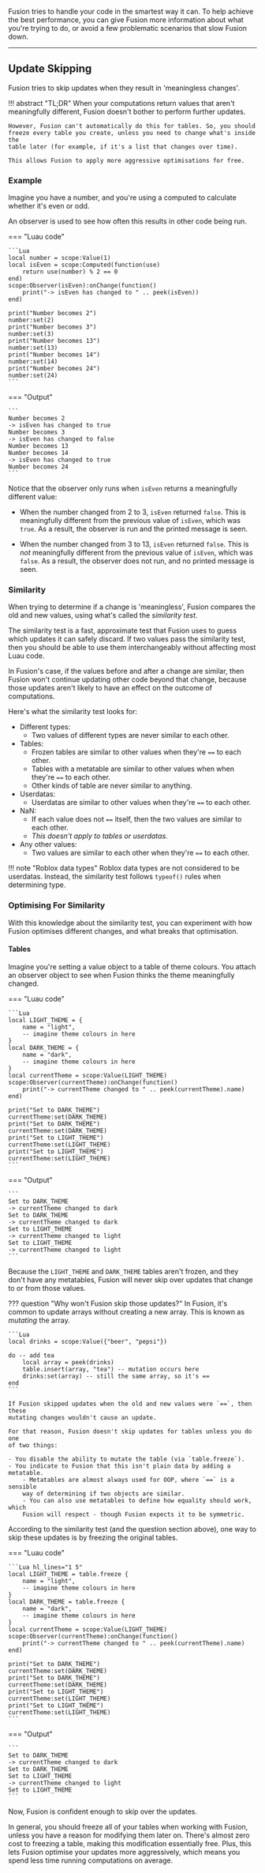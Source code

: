 Fusion tries to handle your code in the smartest way it can. To help achieve the
best performance, you can give Fusion more information about what you're trying
to do, or avoid a few problematic scenarios that slow Fusion down.

-----

## Update Skipping

Fusion tries to skip updates when they result in 'meaningless changes'.

!!! abstract "TL;DR"
	When your computations return values that aren't meaningfully different,
	Fusion doesn't bother to perform further updates.

	However, Fusion can't automatically do this for tables. So, you should 
	freeze every table you create, unless you need to change what's inside the 
	table later (for example, if it's a list that changes over time).
	
	This allows Fusion to apply more aggressive optimisations for free.

### Example

Imagine you have a number, and you're using a computed to calculate whether it's
even or odd.

An observer is used to see how often this results in other code being run.

=== "Luau code"

	```Lua
	local number = scope:Value(1)
	local isEven = scope:Computed(function(use)
		return use(number) % 2 == 0
	end)
	scope:Observer(isEven):onChange(function()
		print("-> isEven has changed to " .. peek(isEven))
	end)

	print("Number becomes 2")
	number:set(2)
	print("Number becomes 3")
	number:set(3)
	print("Number becomes 13")
	number:set(13)
	print("Number becomes 14")
	number:set(14)
	print("Number becomes 24")
	number:set(24)
	```

=== "Output"

	```
	Number becomes 2
	-> isEven has changed to true
	Number becomes 3
	-> isEven has changed to false
	Number becomes 13
	Number becomes 14
	-> isEven has changed to true
	Number becomes 24
	```

Notice that the observer only runs when `isEven` returns a meaningfully
different value:

- When the number changed from 2 to 3, `isEven` returned `false`. This is
meaningfully different from the previous value of `isEven`, which was `true`.
As a result, the observer is run and the printed message is seen.

- When the number changed from 3 to 13, `isEven` returned `false`. This is *not*
meaningfully different from the previous value of `isEven`, which was `false`.
As a result, the observer does not run, and no printed message is seen.

### Similarity

When trying to determine if a change is 'meaningless', Fusion compares the old
and new values, using what's called the *similarity test*.

The similarity test is a fast, approximate test that Fusion uses to guess which
updates it can safely discard. If two values pass the similarity test, then you
should be able to use them interchangeably without affecting most Luau code.

In Fusion's case, if the values before and after a change are similar, then
Fusion won't continue updating other code beyond that change, because those
updates aren't likely to have an effect on the outcome of computations.

Here's what the similarity test looks for:

- Different types:
	- Two values of different types are never similar to each other.
- Tables:
    - Frozen tables are similar to other values when they're `==` to each other.
	- Tables with a metatable are similar to other values when when they're `==`
	to each other.
	- Other kinds of table are never similar to anything.
- Userdatas:
    - Userdatas are similar to other values when they're `==` to each other.
- NaN:
	- If each value does not `==` itself, then the two values are similar to 
	each other.
	- *This doesn't apply to tables or userdatas.*
- Any other values:
	- Two values are similar to each other when they're `==` to each other.

!!! note "Roblox data types"
	Roblox data types are not considered to be userdatas. Instead, the 
	similarity test follows `typeof()` rules when determining type.


### Optimising For Similarity

With this knowledge about the similarity test, you can experiment with how 
Fusion optimises different changes, and what breaks that optimisation.

#### Tables

Imagine you're setting a value object to a table of theme colours. You attach
an observer object to see when Fusion thinks the theme meaningfully changed.

=== "Luau code"

	```Lua
	local LIGHT_THEME = {
		name = "light",
		-- imagine theme colours in here
	}
	local DARK_THEME = {
		name = "dark",
		-- imagine theme colours in here
	}
	local currentTheme = scope:Value(LIGHT_THEME)
	scope:Observer(currentTheme):onChange(function()
		print("-> currentTheme changed to " .. peek(currentTheme).name)
	end)

	print("Set to DARK_THEME")
	currentTheme:set(DARK_THEME)
	print("Set to DARK_THEME")
	currentTheme:set(DARK_THEME)
	print("Set to LIGHT_THEME")
	currentTheme:set(LIGHT_THEME)
	print("Set to LIGHT_THEME")
	currentTheme:set(LIGHT_THEME)
	```

=== "Output"

	```
	Set to DARK_THEME
	-> currentTheme changed to dark
	Set to DARK_THEME
	-> currentTheme changed to dark
	Set to LIGHT_THEME
	-> currentTheme changed to light
	Set to LIGHT_THEME
	-> currentTheme changed to light
	```

Because the `LIGHT_THEME` and `DARK_THEME` tables aren't frozen, and they don't
have any metatables, Fusion will never skip over updates that change to or from
those values.

??? question "Why won't Fusion skip those updates?"
	In Fusion, it's common to update arrays without creating a new array. This
	is known as *mutating* the array.

	```Lua
	local drinks = scope:Value({"beer", "pepsi"})

	do -- add tea
		local array = peek(drinks)
		table.insert(array, "tea") -- mutation occurs here
		drinks:set(array) -- still the same array, so it's ==
	end
	```

	If Fusion skipped updates when the old and new values were `==`, then these
	mutating changes wouldn't cause an update.

	For that reason, Fusion doesn't skip updates for tables unless you do one
	of two things:

	- You disable the ability to mutate the table (via `table.freeze`).
	- You indicate to Fusion that this isn't plain data by adding a metatable.
		- Metatables are almost always used for OOP, where `==` is a sensible
		way of determining if two objects are similar.
		- You can also use metatables to define how equality should work, which
		Fusion will respect - though Fusion expects it to be symmetric.

According to the similarity test (and the question section above), one way to
skip these updates is by freezing the original tables.

=== "Luau code"

	```Lua hl_lines="1 5"
	local LIGHT_THEME = table.freeze {
		name = "light",
		-- imagine theme colours in here
	}
	local DARK_THEME = table.freeze {
		name = "dark",
		-- imagine theme colours in here
	}
	local currentTheme = scope:Value(LIGHT_THEME)
	scope:Observer(currentTheme):onChange(function()
		print("-> currentTheme changed to " .. peek(currentTheme).name)
	end)

	print("Set to DARK_THEME")
	currentTheme:set(DARK_THEME)
	print("Set to DARK_THEME")
	currentTheme:set(DARK_THEME)
	print("Set to LIGHT_THEME")
	currentTheme:set(LIGHT_THEME)
	print("Set to LIGHT_THEME")
	currentTheme:set(LIGHT_THEME)
	```

=== "Output"

	```
	Set to DARK_THEME
	-> currentTheme changed to dark
	Set to DARK_THEME
	Set to LIGHT_THEME
	-> currentTheme changed to light
	Set to LIGHT_THEME
	```

Now, Fusion is confident enough to skip over the updates.

In general, you should freeze all of your tables when working with Fusion,
unless you have a reason for modifying them later on. There's almost zero cost
to freezing a table, making this modification essentially free. Plus, this lets
Fusion optimise your updates more aggressively, which means you spend less time
running computations on average.